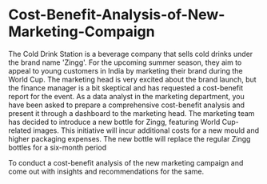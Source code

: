 # Cost-Benefit-Analysis-of-New-Marketing-Compaign
The Cold Drink Station is a beverage company that sells cold drinks under the brand name 'Zingg'. For the upcoming summer season, they aim to appeal to young customers in India by marketing their brand during the World Cup. The marketing head is very excited about the brand launch, but the finance manager is a bit skeptical and has requested a cost-benefit report for the event. As a data analyst in the marketing department, you have been asked to prepare a comprehensive cost-benefit analysis and present it through a dashboard to the marketing head.
The marketing team has decided to introduce a new bottle for Zingg, featuring World Cup-related images. This initiative will incur additional costs for a new mould and higher packaging expenses. The new bottle will replace the regular Zingg bottles for a six-month period

To conduct a cost-benefit analysis of the new marketing campaign and come out with insights and recommendations for the same.
